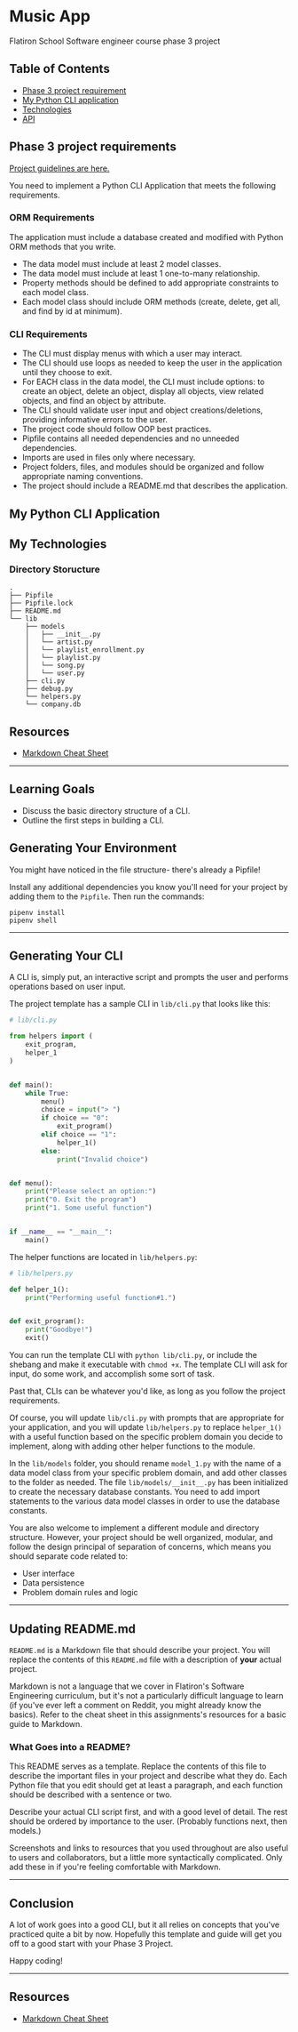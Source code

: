 # Music App
Flatiron School Software engineer course phase 3 project

## Table of Contents
* [Phase 3 project requirement](#phase-3-project-requirements)
* [My Python CLI application](#my-Python-CLI-application)
* [Technologies](#technologies)
* [API](#api-data-source)


## Phase 3 project requirements

[Project guidelines are here. ](https://github.com/learn-co-curriculum/python-p3-v2-final-project)

You need to implement a Python CLI Application that meets the following requirements.

### ORM Requirements
The application must include a database created and modified with Python ORM methods that you write.

 * The data model must include at least 2 model classes.
 * The data model must include at least 1 one-to-many relationship.
 * Property methods should be defined to add appropriate constraints to each model class.
 * Each model class should include ORM methods (create, delete, get all, and find by id at minimum).

### CLI Requirements
 * The CLI must display menus with which a user may interact.
 * The CLI should use loops as needed to keep the user in the application until they choose to exit.
 * For EACH class in the data model, the CLI must include options: to create an object, delete an object, display all objects, view related objects, and find an object by attribute.
 * The CLI should validate user input and object creations/deletions, providing informative errors to the user.
 * The project code should follow OOP best practices.
 * Pipfile contains all needed dependencies and no unneeded dependencies.
 * Imports are used in files only where necessary.
 * Project folders, files, and modules should be organized and follow appropriate naming conventions.
 * The project should include a README.md that describes the application.

## My Python CLI Application

## My Technologies

### Directory Storucture

```console
.
├── Pipfile
├── Pipfile.lock
├── README.md
└── lib
    ├── models
    │   ├── __init__.py
    │   └── artist.py
    │   └── playlist_enrollment.py
    │   └── playlist.py
    │   └── song.py  
    │   └── user.py  
    ├── cli.py
    ├── debug.py
    └── helpers.py
    └── company.db    
```

## Resources

- [Markdown Cheat Sheet](https://www.markdownguide.org/cheat-sheet/)


---

## Learning Goals

- Discuss the basic directory structure of a CLI.
- Outline the first steps in building a CLI.



## Generating Your Environment

You might have noticed in the file structure- there's already a Pipfile!

Install any additional dependencies you know you'll need for your project by
adding them to the `Pipfile`. Then run the commands:

```console
pipenv install
pipenv shell
```

---

## Generating Your CLI

A CLI is, simply put, an interactive script and prompts the user and performs
operations based on user input.

The project template has a sample CLI in `lib/cli.py` that looks like this:

```py
# lib/cli.py

from helpers import (
    exit_program,
    helper_1
)


def main():
    while True:
        menu()
        choice = input("> ")
        if choice == "0":
            exit_program()
        elif choice == "1":
            helper_1()
        else:
            print("Invalid choice")


def menu():
    print("Please select an option:")
    print("0. Exit the program")
    print("1. Some useful function")


if __name__ == "__main__":
    main()
```

The helper functions are located in `lib/helpers.py`:

```py
# lib/helpers.py

def helper_1():
    print("Performing useful function#1.")


def exit_program():
    print("Goodbye!")
    exit()
```

You can run the template CLI with `python lib/cli.py`, or include the shebang
and make it executable with `chmod +x`. The template CLI will ask for input, do
some work, and accomplish some sort of task.

Past that, CLIs can be whatever you'd like, as long as you follow the project
requirements.

Of course, you will update `lib/cli.py` with prompts that are appropriate for
your application, and you will update `lib/helpers.py` to replace `helper_1()`
with a useful function based on the specific problem domain you decide to
implement, along with adding other helper functions to the module.

In the `lib/models` folder, you should rename `model_1.py` with the name of a
data model class from your specific problem domain, and add other classes to the
folder as needed. The file `lib/models/__init__.py` has been initialized to
create the necessary database constants. You need to add import statements to
the various data model classes in order to use the database constants.

You are also welcome to implement a different module and directory structure.
However, your project should be well organized, modular, and follow the design
principal of separation of concerns, which means you should separate code
related to:

- User interface
- Data persistence
- Problem domain rules and logic

---

## Updating README.md

`README.md` is a Markdown file that should describe your project. You will
replace the contents of this `README.md` file with a description of **your**
actual project.

Markdown is not a language that we cover in Flatiron's Software Engineering
curriculum, but it's not a particularly difficult language to learn (if you've
ever left a comment on Reddit, you might already know the basics). Refer to the
cheat sheet in this assignments's resources for a basic guide to Markdown.

### What Goes into a README?

This README serves as a template. Replace the contents of this file to describe
the important files in your project and describe what they do. Each Python file
that you edit should get at least a paragraph, and each function should be
described with a sentence or two.

Describe your actual CLI script first, and with a good level of detail. The rest
should be ordered by importance to the user. (Probably functions next, then
models.)

Screenshots and links to resources that you used throughout are also useful to
users and collaborators, but a little more syntactically complicated. Only add
these in if you're feeling comfortable with Markdown.

---

## Conclusion

A lot of work goes into a good CLI, but it all relies on concepts that you've
practiced quite a bit by now. Hopefully this template and guide will get you off
to a good start with your Phase 3 Project.

Happy coding!

---

## Resources

- [Markdown Cheat Sheet](https://www.markdownguide.org/cheat-sheet/)
